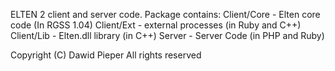ELTEN 2 client and server code.
Package contains:
Client/Core - Elten core code (In RGSS 1.04)
Client/Ext - external processes (in Ruby and C++)
Client/Lib - Elten.dll library (in C++)
Server - Server Code (in PHP and Ruby)

Copyright (C) Dawid Pieper
All rights reserved
